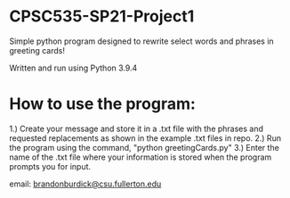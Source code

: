 # CPSC535-SP21-Project1
Simple python program designed to rewrite select words and phrases in greeting cards!

Written and run using Python 3.9.4

# How to use the program:

1.) Create your message and store it in a .txt file with the phrases and requested replacements as shown in the example .txt files in repo.
2.) Run the program using the command, "python greetingCards.py"
3.) Enter the name of the .txt file where your information is stored when the program prompts you for input.

email: brandonburdick@csu.fullerton.edu
